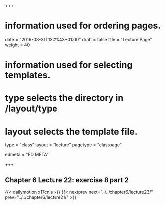 +++
# information used for ordering pages.
date = "2016-03-31T13:21:43+01:00"
draft = false
title = "Lecture Page"
weight = 40

# information used for selecting templates.
# type selects the directory in /layout/type
# layout selects the template file.

type   = "class"
layout = "lecture"
pagetype = "classpage"





edmeta = "ED META"

+++
## Chapter 6 Lecture 22: exercise 8 part 2
{{< dailymotion x17cnis >}}
{{< nextprev next="../../chapter6/lecture23/"     prev="../../chapter6/lecture21/"  >}}

